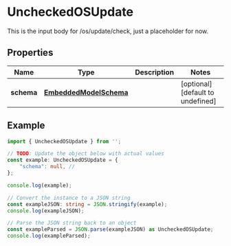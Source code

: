 
# UncheckedOSUpdate

This is the input body for /os/update/check, just a placeholder for now.

## Properties

Name | Type | Description | Notes
------------ | ------------- | ------------- | -------------
**schema** | [**EmbeddedModelSchema**](EmbeddedModelSchema) |  | [optional] [default to undefined]

## Example

```typescript
import { UncheckedOSUpdate } from '';

// TODO: Update the object below with actual values
const example: UncheckedOSUpdate = {
    "schema": null, // 
};

console.log(example);

// Convert the instance to a JSON string
const exampleJSON: string = JSON.stringify(example);
console.log(exampleJSON);

// Parse the JSON string back to an object
const exampleParsed = JSON.parse(exampleJSON) as UncheckedOSUpdate;
console.log(exampleParsed);
```




